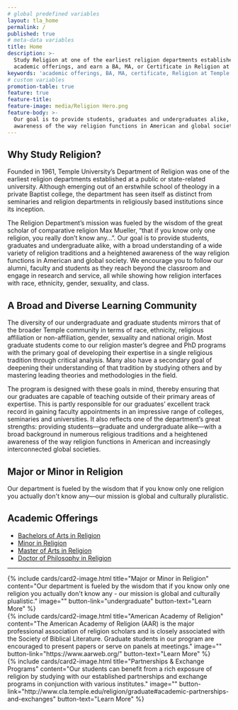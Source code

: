 ```yaml
---
# global predefined variables
layout: tla_home
permalink: /
published: true
# meta-data variables
title: Home
description: >-
  Study Religion at one of the earliest religion departments established at a public or state university. View our
  academic offerings, and earn a BA, MA, or Certificate in Religion at Temple University’s College of Liberal Arts.
keywords: 'academic offerings, BA, MA, certificate, Religion at Temple'
# custom variables
promotion-table: true
feature: true
feature-title:
feature-image: media/Religion Hero.png
feature-body: >-
  Our goal is to provide students, graduates and undergraduates alike, with a heightened
  awareness of the way religion functions in American and global society.
---
```

## Why Study Religion?
Founded in 1961, Temple University’s Department of Religion was one of the earliest religion departments established at a public or state-related university.   Although emerging out of an erstwhile school of theology in a private Baptist college, the department has seen itself as distinct from seminaries and religion departments in religiously based institutions since its inception.

The Religion Department’s mission was fueled by the wisdom of the great scholar of comparative religion Max Mueller, “that if you know only one religion, you really don’t know any…”.   Our goal is to provide students, graduates and undergraduate alike, with a broad understanding of a wide variety of religion traditions and a heightened awareness of the way religion functions in American and global society. We encourage you to follow our alumni, faculty and students as they reach beyond the classroom and engage in research and service, all while showing how religion interfaces with race, ethnicity, gender, sexuality, and class.

## A Broad and Diverse Learning Community
The diversity of our undergraduate and graduate students mirrors that of the broader Temple community in terms of race, ethnicity, religious affiliation or non-affiliation, gender, sexuality and national origin. Most graduate students come to our religion master’s degree and PhD programs with the primary goal of developing their expertise in a single religious tradition through critical analysis. Many also have a secondary goal of deepening their understanding of that tradition by studying others and by mastering leading theories and methodologies in the field.

The program is designed with these goals in mind, thereby ensuring that our graduates are capable of teaching outside of their primary areas of expertise. This is partly responsible for our graduates’ excellent track record in gaining faculty appointments in an impressive range of colleges, seminaries and universities. It also reflects one of the department’s great strengths: providing students—graduate and undergraduate alike—with a broad background in numerous religious traditions and a heightened awareness of the way religion functions in American and increasingly interconnected global societies.

## Major or Minor in Religion
Our department is fueled by the wisdom that if you know only one religion you actually don't know any—our mission is global and culturally pluralistic.

## Academic Offerings
- [Bachelors of Arts in Religion](http://bulletin.temple.edu/undergraduate/liberal-arts/religion/ba-religion/)
- [Minor in Religion](http://bulletin.temple.edu/undergraduate/liberal-arts/religion/minor-religion/)
- [Master of Arts in Religion](http://bulletin.temple.edu/graduate/scd/cla/religion-ma/)
- [Doctor of Philosophy in Religion](http://bulletin.temple.edu/graduate/scd/cla/religion-phd/)

___

<div class="row row-wide">
  <div class="col m12 l4">{% include cards/card2-image.html
    title="Major or Minor in Religion"
    content="Our department is fueled by the wisdom that if you know only one religion you actually don't know any - our mission is global and culturally plualistic."
    image=""
    button-link="undergraduate"
    button-text="Learn More" %}
  </div>
  <div class="row row-wide">
    <div class="col m12 l4">{% include cards/card2-image.html
      title="American Academy of Religion"
      content="The American Academy of Religion (AAR) is the major professional association of religion scholars and is closely associated with the Society of Biblical Literature. Graduate students in our program are encouraged to present papers or serve on panels at meetings."
      image=""
      button-link="https://www.aarweb.org/"
      button-text="Learn More" %}
    </div>
    <div class="row row-wide">
      <div class="col m12 l4">{% include cards/card2-image.html
        title="Partnerships & Exchange Programs"
        content="Our students can benefit from a rich exposure of religion by studying with our established partnerships and exchange programs in conjunction with various institutes."
        image=""
        button-link="http://www.cla.temple.edu/religion/graduate#academic-partnerships-and-exchanges"
        button-text="Learn More" %}
      </div>
</div>
